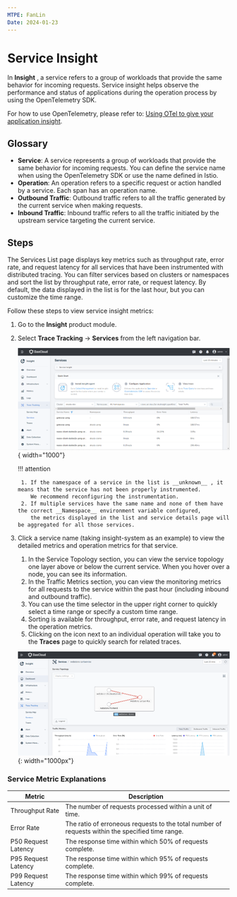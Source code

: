 ```yaml
---
MTPE: FanLin
Date: 2024-01-23
---
```


# Service Insight

In __Insight__ , a service refers to a group of workloads that provide the same behavior for incoming requests. 
Service insight helps observe the performance and status of applications during the operation process by 
using the OpenTelemetry SDK.

For how to use OpenTelemetry, please refer to: [Using OTel to give your application insight](../quickstart/otel/otel.md).

## Glossary

- **Service**: A service represents a group of workloads that provide the same behavior for incoming requests. 
  You can define the service name when using the OpenTelemetry SDK or use the name defined in Istio.
- **Operation**: An operation refers to a specific request or action handled by a service. Each span has an operation name.
- **Outbound Traffic**: Outbound traffic refers to all the traffic generated by the current service when making requests.
- **Inbound Traffic**: Inbound traffic refers to all the traffic initiated by the upstream service targeting the current service.

## Steps

The Services List page displays key metrics such as throughput rate, error rate, and request latency for all services 
that have been instrumented with distributed tracing. You can filter services based on clusters or namespaces and sort 
the list by throughput rate, error rate, or request latency. By default, the data displayed in the list is for the last hour, 
but you can customize the time range.

Follow these steps to view service insight metrics:

1. Go to the __Insight__ product module.

2. Select __Trace Tracking__ -> __Services__ from the left navigation bar.

    ![Trace Tracking](../images/service00.png){ width="1000"}

    !!! attention

        1. If the namespace of a service in the list is __unknown__ , it means that the service has not been properly instrumented. 
           We recommend reconfiguring the instrumentation.
        2. If multiple services have the same name and none of them have the correct __Namespace__ environment variable configured, 
           the metrics displayed in the list and service details page will be aggregated for all those services.

3. Click a service name (taking insight-system as an example) to view the detailed metrics and operation metrics for that service.

    1. In the Service Topology section, you can view the service topology one layer above or below the current service. 
       When you hover over a node, you can see its information.
    2. In the Traffic Metrics section, you can view the monitoring metrics for all requests to the service within 
       the past hour (including inbound and outbound traffic).
    3. You can use the time selector in the upper right corner to quickly select a time range or specify a custom time range.
    4. Sorting is available for throughput, error rate, and request latency in the operation metrics.
    5. Clicking on the icon next to an individual operation will take you to the __Traces__ page to quickly search for related traces.

    ![Service Monitoring](../images/service01.png){: width="1000px"}

### Service Metric Explanations

| Metric | Description |
| ------ | ----------- |
| Throughput Rate | The number of requests processed within a unit of time. |
| Error Rate | The ratio of erroneous requests to the total number of requests within the specified time range. |
| P50 Request Latency | The response time within which 50% of requests complete. |
| P95 Request Latency | The response time within which 95% of requests complete. |
| P99 Request Latency | The response time within which 99% of requests complete. |
